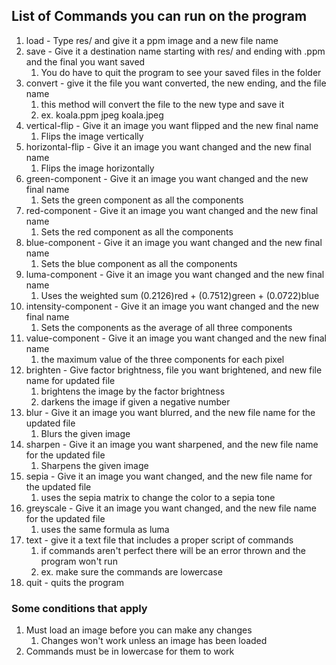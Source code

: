 ## List of Commands you can run on the program
1. load - Type res/ and give it a ppm image and a new file name
2. save - Give it a destination name starting with res/ and ending with .ppm and the final you want saved
    1. You do have to quit the program to see your saved files in the folder
3. convert - give it the file you want converted, the new ending, and the file name
    1. this method will convert the file to the new type and save it
    2. ex. koala.ppm jpeg koala.jpeg
4. vertical-flip - Give it an image you want flipped and the new final name
    1. Flips the image vertically
5. horizontal-flip - Give it an image you want changed and the new final name
    1. Flips the image horizontally
6. green-component - Give it an image you want changed and the new final name
    1. Sets the green component as all the components
7. red-component - Give it an image you want changed and the new final name
    1. Sets the red component as all the components
8. blue-component - Give it an image you want changed and the new final name
    1. Sets the blue component as all the components
9. luma-component - Give it an image you want changed and the new final name
    1. Uses the weighted sum (0.2126)red + (0.7512)green + (0.0722)blue
10. intensity-component - Give it an image you want changed and the new final name
    1. Sets the components as the average of all three components
11. value-component - Give it an image you want changed and the new final name
    1. the maximum value of the three components for each pixel
12. brighten - Give factor brightness, file you want brightened, and new file name for updated file
    1. brightens the image by the factor brightness
    2. darkens the image if given a negative number
13. blur - Give it an image you want blurred, and the new file name for the updated file
    1. Blurs the given image
14. sharpen - Give it an image you want sharpened, and the new file name for the updated file
    1. Sharpens the given image
15. sepia - Give it an image you want changed, and the new file name for the updated file
    1. uses the sepia matrix to change the color to a sepia tone
16. greyscale - Give it an image you want changed, and the new file name for the updated file
    1. uses the same formula as luma
17. text - give it a text file that includes a proper script of commands
    1. if commands aren't perfect there will be an error thrown and the program won't run
    2. ex. make sure the commands are lowercase
18. quit - quits the program

### Some conditions that apply
1. Must load an image before you can make any changes
   1. Changes won't work unless an image has been loaded
2. Commands must be in lowercase for them to work